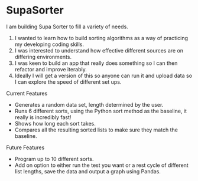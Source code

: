 # SupaSorter

I am building Supa Sorter to fill a variety of needs.

1. I wanted to learn how to build sorting algorithms as a way of practicing my developing coding skills.
2. I was interested to understand how effective different sources are on differing environments.
3. I was keen to build an app that really does something so I can then refactor and improve iterably.
4. Ideally I will get a version of this so anyone can run it and upload data so I can explore the speed of different set ups.

Current Features

- Generates a random data set, length determined by the user.
- Runs 6 different sorts, using the Python sort method as the baseline, it really is incredibly fast!
- Shows how long each sort takes.
- Compares all the resulting sorted lists to make sure they match the baseline.

Future Features

- Program up to 10 different sorts.
- Add on option to either run the test you want or a rest cycle of different list lengths, save the data and output a graph using Pandas.